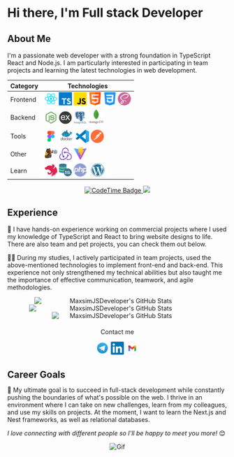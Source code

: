 <h1 style="margin-bottom: 0;">Hi there, I'm Full stack Developer</h1>

<h2> About Me</h2>

I'm a passionate web developer with a strong foundation in TypeScript React and Node.js. I am particularly interested in participating in team projects and learning the latest technologies in web development.

<div style="margin-bottom: 20px">
<div align="center">
  <table style="display=block;">
    <thead>
      <tr>
        <th>Category</th>
        <th>Technologies</th>
      </tr>
    </thead>
    <tbody>
      <tr>
        <td>Frontend</td>
        <td>
          <a href="https://reactjs.org/" title="React" target="_blank"><img src="icons/react.png" width="30" alt="React" /></a>
          <a href="https://www.typescriptlang.org/" title="TypeScript" target="_blank"><img src="icons/typescript.png" width="30" alt="TypeScript" /></a>
          <a href="https://www.javascript.com/" title="JavaScript" target="_blank"><img src="icons/js.png" width="30" alt="JavaScript" /></a>
          <a href="https://html.com/" title="HTML" target="_blank"><img src="icons/html.png" width="30" alt="HTML" /></a>
          <a href="https://css.in.ua/" title="CSS" target="_blank"><img src="icons/css.png" width="30" alt="CSS" /></a>
          <a href="https://sass-lang.com/" title="SASS" target="_blank"><img src="icons/sass.png" width="30" alt="SASS" /></a>
        </td>
      </tr>
      <tr>
        <td>Backend</td>
        <td>
          <a href="https://nodejs.org/en" title="Node.js" target="_blank"><img src="icons/node.png" width="30" alt="Node.js" /></a>
          <a href="https://expressjs.com/ru/" title="Express" target="_blank"><img src="icons/express.png" width="30" alt="Express" /></a>
          <a href="https://www.postgresql.org/" title="PostgreSQL" target="_blank"><img src="icons/postgresql.png" width="30" alt="PostgreSQL" /></a>
          <a href="https://www.mongodb.com/" title="MongoDB" target="_blank"><img src="icons/mongodb.png" height="35" width="35" alt="MongoDB" /></a>
        </td>
      </tr>
      <tr>
        <td>Tools</td>
        <td>
          <a href="https://www.figma.com/" title="Figma" target="_blank"><img src="icons/figma.png" width="30" alt="Figma" /></a>
          <a href="https://www.docker.com/" title="Docker" target="_blank"><img src="icons/docker.png" width="35" alt="Docker" /></a>
          <a href="https://code.visualstudio.com/" title="VSCode" target="_blank"><img src="icons/vsCode.png" width="30" alt="VSCode" /></a>
          <a href="https://www.postman.com/" title="Postman" target="_blank"><img src="icons/postman.png" width="30" alt="Postman" /></a>
        </td>
      </tr>
      <tr>
        <td>Other</td>
        <td>
          <a href="https://zustand-demo.pmnd.rs/" title="Zustand" target="_blank"><img src="icons/zustand.png" width="30" alt="Zustand" /></a>
          <a href="https://redux.js.org/" title="Redux" target="_blank"><img src="icons/redux.png" width="30" alt="Redux" /></a>
          <a href="https://vitejs.dev/" title="Vite" target="_blank"><img src="icons/vite.png" width="30" alt="Vite" /></a>
        </td>
      </tr>
      <tr>
        <td>Learn</td>
        <td>
          <a href="https://nestjs.com/" title="NestJS" target="_blank"><img src="icons/nestJS.png" width="30" alt="NestJS" /></a>
          <a href="https://www.mysql.com/" title="MySQL" target="_blank"><img src="icons/sql.png" width="30" alt="MySQL" /></a>
          <a href="https://www.php.net/" title="PHP" target="_blank"><img src="icons/php.png" width="30" alt="PHP" /></a>
          <a href="https://developer.wordpress.org/" title="WordPress" target="_blank"><img src="icons/wordpress.png" height="30" alt="WordPress" /></a>
        </td>
      </tr>
    </tbody>
  </table>
  <a href="https://codetime.dev/ua/dashboard" target="_blank">
<img href="https://codetime.dev" alt="CodeTime Badge" src="https://img.shields.io/endpoint?style=social&color=222&url=https%3A%2F%2Fapi.codetime.dev%2Fshield%3Fid%3D25783%26project%3D%26in=0" height="20">
</a>
<a href="https://visitcount.itsvg.in">
  <img src="https://visitcount.itsvg.in/api?id=MaxsimJSDeveloper&label=Profile%20Views&pretty=true" height="20"/>
</a>
</div>
</div>

<h2>Experience</h2>

🚀 I have hands-on experience working on commercial projects where I used my knowledge of TypeScript and React to bring website designs to life. There are also team and pet projects, you can check them out below.

👨‍💻 During my studies, I actively participated in team projects, used the above-mentioned technologies to implement front-end and back-end. This experience not only strengthened my technical abilities but also taught me the importance of effective communication, teamwork, and agile methodologies.

<div align="center" style="display: flex; justify-content: center; flex-wrap: wrap; margin-bottom: 20px">
<img src="https://github-readme-stats.vercel.app/api?username=MaxsimJSDeveloper&theme=tokyonight&show_icons=true&hide_border=true&count_private=true" alt="MaxsimJSDeveloper's GitHub Stats" width="380"/>

<img src="https://github-readme-streak-stats.herokuapp.com/?user=MaxsimJSDeveloper&theme=tokyonight&hide_border=true" alt="MaxsimJSDeveloper's GitHub Stats" width="405"/>

<img src="https://github-readme-stats.vercel.app/api/top-langs/?username=MaxsimJSDeveloper&theme=tokyonight&show_icons=true&hide_border=true&layout=compact" alt="MaxsimJSDeveloper's GitHub Stats" width="300"/>
</div>

<div align="center">
<p>Сontact me</p>
  <a href="https://t.me/JsWEB_Developer" title="Telegram" target="_blank"><img src="icons/tg.png" width="30" alt="Telegram" /></a>
  <a href="http://www.linkedin.com/in/maksymholovko/" title="LinkedIn" target="_blank"><img src="icons/linkedIn.webp" width="30" alt="LinkedIn" /></a>
  <a href="mailto:golovkomaksim852@gmail.com"><img src="icons/gmail.png" width="30" alt="Gmail" /></a>
</div>

<h2 style="margin-bottom: 0;">Career Goals</h2>

🎯 My ultimate goal is to succeed in full-stack development while constantly pushing the boundaries of what's possible on the web. I thrive in an environment where I can take on new challenges, learn from my colleagues, and use my skills on projects. At the moment, I want to learn the Next.js and Nest frameworks, as well as relational databases.

<em>I love connecting with different people so I'll be happy to meet you more!</em> 😊

<div align="center">
  <img src="https://media.giphy.com/media/LnQjpWaON8nhr21vNW/giphy.gif" width="60" alt="Gif"/>
</div>
